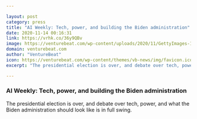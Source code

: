 ```yaml
---

layout: post
category: press
title: "AI Weekly: Tech, power, and building the Biden administration"
date: 2020-11-14 00:16:31
link: https://vrhk.co/36y9QBv
image: https://venturebeat.com/wp-content/uploads/2020/11/GettyImages-1284489414.jpg?w=1200&strip=all
domain: venturebeat.com
author: "VentureBeat"
icon: https://venturebeat.com/wp-content/themes/vb-news/img/favicon.ico
excerpt: "The presidential election is over, and debate over tech, power, and what the Biden administration should look like is in full swing."

---
```


### AI Weekly: Tech, power, and building the Biden administration

The presidential election is over, and debate over tech, power, and what the Biden administration should look like is in full swing.